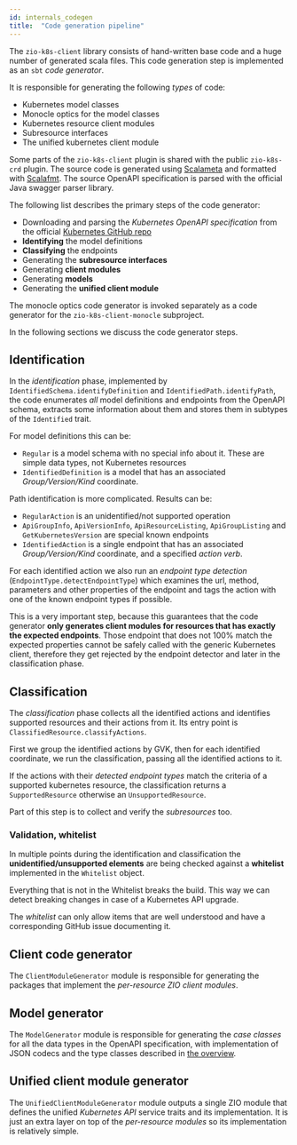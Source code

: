 ```yaml
---
id: internals_codegen
title:  "Code generation pipeline"
---
```


The `zio-k8s-client` library consists of hand-written base code and a huge number of generated scala files. This code generation step is implemented as an `sbt` _code generator_. 

It is responsible for generating the following _types_ of code:
- Kubernetes model classes
- Monocle optics for the model classes
- Kubernetes resource client modules
- Subresource interfaces
- The unified kubernetes client module

Some parts of the `zio-k8s-client` plugin is shared with the public `zio-k8s-crd` plugin. The source code is generated using [Scalameta](https://scalameta.org/) and formatted with [Scalafmt](https://scalameta.org/scalafmt/). The source OpenAPI specification is parsed with the official Java swagger parser library.

The following list describes the primary steps of the code generator:

- Downloading and parsing the _Kubernetes OpenAPI specification_ from the official [Kubernetes GitHub repo](https://github.com/kubernetes/kubernetes/)
- **Identifying** the model definitions
- **Classifying** the endpoints
- Generating the **subresource interfaces**
- Generating **client modules**
- Generating **models**
- Generating the **unified client module**

The monocle optics code generator is invoked separately as a code generator for the `zio-k8s-client-monocle` subproject.

In the following sections we discuss the code generator steps.

## Identification
In the _identification_ phase, implemented by `IdentifiedSchema.identifyDefinition` and `IdentifiedPath.identifyPath`, 
the code enumerates _all_ model definitions and endpoints from the OpenAPI schema, 
extracts some information about them and stores them in subtypes of the `Identified` trait.

For model definitions this can be:
- `Regular` is a model schema with no special info about it. These are simple data types, not Kubernetes resources
- `IdentifiedDefinition` is a model that has an associated _Group/Version/Kind_ coordinate.

Path identification is more complicated. Results can be:
- `RegularAction` is an unidentified/not supported operation
- `ApiGroupInfo`, `ApiVersionInfo`, `ApiResourceListing`, `ApiGroupListing` and `GetKubernetesVersion` are special known endpoints 
- `IdentifiedAction` is a single endpoint that has an associated _Group/Version/Kind_ coordinate, and a specified _action verb_.

For each identified action we also run an _endpoint type detection_ (`EndpointType.detectEndpointType`) which examines the url, method, parameters and other properties of the endpoint and tags the action with one of the known endpoint types if possible.

This is a very important step, because this guarantees that the code generator **only generates client modules for resources that has exactly the expected endpoints**. Those endpoint that does not 100% match the expected properties cannot be safely called with the generic Kubernetes client, therefore they get rejected by the endpoint detector and later in the classification phase.

## Classification
The _classification_ phase collects all the identified actions and identifies supported resources and their actions from it. Its entry point is `ClassifiedResource.classifyActions`.

First we group the identified actions by GVK, then for each identified coordinate, we run the classification, passing all the identified actions to it. 

If the actions with their _detected endpoint types_ match the criteria of a supported kubernetes resource, the classification returns a `SupportedResource` otherwise an `UnsupportedResource`. 

Part of this step is to collect and verify the _subresources_ too.

### Validation, whitelist
In multiple points during the identification and classification the **unidentified/unsupported elements** are being checked against a **whitelist** implemented in the `Whitelist` object.

Everything that is not in the Whitelist breaks the build. This way we can detect breaking changes in case of a Kubernetes API upgrade.

The _whitelist_ can only allow items that are well understood and have a corresponding GitHub issue documenting it.

## Client code generator
The `ClientModuleGenerator` module is responsible for generating the packages that implement the _per-resource ZIO client modules_.

## Model generator
The `ModelGenerator` module is responsible for generating the _case classes_ for all the data types in the OpenAPI specification, with implementation of JSON codecs and the type classes described in [the overview](../overview/generic.md).

## Unified client module generator
The `UnifiedClientModuleGenerator` module outputs a single ZIO module that defines the unified _Kubernetes API_ service traits and its implementation. It is just an extra layer on top of the _per-resource modules_ so its implementation is relatively simple.
